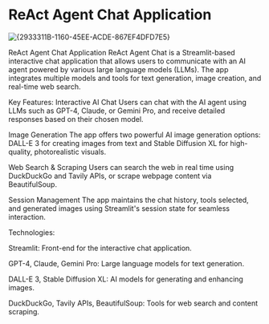 # ReAct Agent Chat Application

![{2933311B-1160-45EE-ACDE-867EF4DFD7E5}](https://github.com/user-attachments/assets/60aab37e-73d3-41a4-af2d-7cc96537e8dd)



ReAct Agent Chat Application
ReAct Agent Chat is a Streamlit-based interactive chat application that allows users to communicate with an AI agent powered by various large language models (LLMs). The app integrates multiple models and tools for text generation, image creation, and real-time web search.

Key Features:
Interactive AI Chat
Users can chat with the AI agent using LLMs such as GPT-4, Claude, or Gemini Pro, and receive detailed responses based on their chosen model.

Image Generation
The app offers two powerful AI image generation options: DALL-E 3 for creating images from text and Stable Diffusion XL for high-quality, photorealistic visuals.

Web Search & Scraping
Users can search the web in real time using DuckDuckGo and Tavily APIs, or scrape webpage content via BeautifulSoup.

Session Management
The app maintains the chat history, tools selected, and generated images using Streamlit's session state for seamless interaction.

Technologies: 

Streamlit: Front-end for the interactive chat application.

GPT-4, Claude, Gemini Pro: Large language models for text generation.

DALL-E 3, Stable Diffusion XL: AI models for generating and enhancing images.

DuckDuckGo, Tavily APIs, BeautifulSoup: Tools for web search and content scraping.
